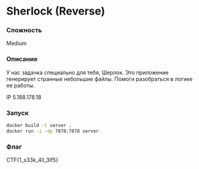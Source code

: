 # Sherlock (Reverse)
### Сложность
Medium
### Описание
У нас задачка специально для тебя, Шерлок. Это приложение генерирует странные небольшие файлы. Помоги разобраться в логике ее работы.

IP 5.188.178.18
### Запуск
```sh
docker build -t server .
docker run -i -dp 7878:7878 server
```
### Флаг
CTF{1_s33k_4ll_3lf5}
